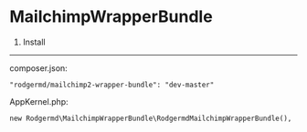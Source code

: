 MailchimpWrapperBundle
======================

1. Install
----------

composer.json:

~~~
"rodgermd/mailchimp2-wrapper-bundle": "dev-master"
~~~

AppKernel.php:

~~~
new Rodgermd\MailchimpWrapperBundle\RodgermdMailchimpWrapperBundle(),
~~~
